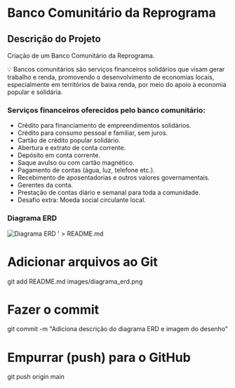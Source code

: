 # Banco Comunitário da Reprograma

## Descrição do Projeto

Criação de um Banco Comunitário da Reprograma.

💡 Bancos comunitários são serviços financeiros solidários que visam gerar trabalho e renda, promovendo o desenvolvimento de economias locais, especialmente em territórios de baixa renda, por meio do apoio à economia popular e solidária.

### Serviços financeiros oferecidos pelo banco comunitário:
- Crédito para financiamento de empreendimentos solidários.
- Crédito para consumo pessoal e familiar, sem juros.
- Cartão de crédito popular solidário.
- Abertura e extrato de conta corrente.
- Depósito em conta corrente.
- Saque avulso ou com cartão magnético.
- Pagamento de contas (água, luz, telefone etc.).
- Recebimento de aposentadorias e outros valores governamentais.
- Gerentes da conta.
- Prestação de contas diário e semanal para toda a comunidade.
- Desafio extra: Moeda social circulante local.

### Diagrama ERD

![Diagrama ERD](images/diagrama_erd.png)
' > README.md

# Adicionar arquivos ao Git
git add README.md images/diagrama_erd.png

# Fazer o commit
git commit -m "Adiciona descrição do diagrama ERD e imagem do desenho"

# Empurrar (push) para o GitHub
git push origin main

